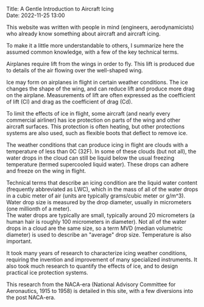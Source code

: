 Title: A Gentle Introduction to Aircraft Icing  
Date: 2022-11-25 13:00  


This website was written with people in mind (engineers, aerodynamicists) who already know something about aircraft and aircraft icing.  

To make it a little more understandable to others, I summarize here the assumed 
common knowledge, with a few of the key technical terms. 

Airplanes require lift from the wings in order to fly. 
This lift is produced due to details of the air flowing over the well-shaped wing. 

Ice may form on airplanes in flight in certain weather conditions. 
The ice changes the shape of the wing, and can reduce lift and produce more drag on the airplane. 
Measurements of lift are often expressed as the coefficient of lift (Cl) 
and drag as the coefficient of drag (Cd). 

To limit the effects of ice in flight, some aircraft (and nearly every commercial airliner) 
has ice protection on parts of the wing and other aircraft surfaces. 
This protection is often heating, but other protections systems are also used, 
such as flexible boots that deflect to remove ice. 

The weather conditions that can produce icing in flight are clouds with a temperature of
less than 0C (32F). In some of these clouds (but not all), 
the water drops in the cloud can 
still be liquid below the usual freezing temperature (termed supercooled liquid water). 
These drops can adhere and freeze on the wing in flight.  

Technical terms that describe an icing condition are the liquid water content 
(frequently abbreviated as LWC), 
which in the mass of all of the water drops in a cubic meter of air
(units are typically grams/cubic meter or g/m^3). 
Water drop size is measured by the drop diameter, 
usually in micrometers (one millionth of a meter).  
The water drops are typically are small, typically around 20 micrometers
(a human hair is roughly 100 micrometers in diameter). 
Not all of the water drops in a cloud are the same size, 
so a term MVD (median volumetric diameter) is used to describe  an "average" drop size. 
Temperature is also important. 

It took many years of research to characterize icing weather conditions, 
requiring the invention and improvement of many specialized instruments. 
It also took much research to quantify the effects of ice, 
and to design practical ice protection systems. 

This research from the NACA-era (National Advisory Committee for Aeronautics, 1915 to 1958) 
is detailed in this site, 
with a few diversions into the post NACA-era. 







